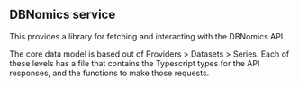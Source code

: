 ## DBNomics service

This provides a library for fetching and interacting with the DBNomics API.

The core data model is based out of Providers > Datasets > Series. Each of these levels has a file that contains the Typescript types for the API responses, and the functions to make those requests.
